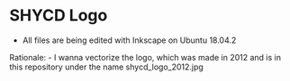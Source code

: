 # SHYCD Logo
- All files are being edited with Inkscape on Ubuntu 18.04.2

Rationale:
      - I wanna vectorize the logo, which was made in 2012 and is in this repository under the name shycd_logo_2012.jpg
